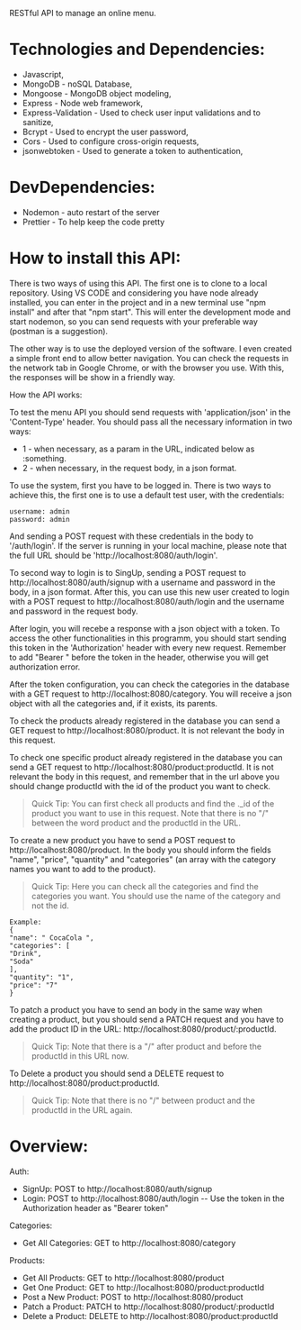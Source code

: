 RESTful API to manage an online menu.

# Technologies and Dependencies:

- Javascript,
- MongoDB - noSQL Database,
- Mongoose - MongoDB object modeling,
- Express - Node web framework,
- Express-Validation - Used to check user input validations and to sanitize,
- Bcrypt - Used to encrypt the user password,
- Cors - Used to configure cross-origin requests,
- jsonwebtoken - Used to generate a token to authentication,

# DevDependencies:

- Nodemon - auto restart of the server
- Prettier - To help keep the code pretty

# How to install this API:

There is two ways of using this API. The first one is to clone to a local repository. Using VS CODE and considering you have node already installed, you can enter in the project and in a new terminal use "npm install" and after that "npm start". This will enter the development mode and start nodemon, so you can send requests with your preferable way (postman is a suggestion).

The other way is to use the deployed version of the software. I even created a simple front end to allow better navigation. You can check the requests in the network tab in Google Chrome, or with the browser you use. With this, the responses will be show in a friendly way.

How the API works:

To test the menu API you should send requests with 'application/json' in the 'Content-Type' header. You should pass all the necessary information in two ways:
- 1 - when necessary, as a param in the URL, indicated below as :something.
- 2 - when necessary, in the request body, in a json format.

To use the system, first you have to be logged in. There is two ways to achieve this, the first one is to use a default test user, with the credentials:

```
username: admin
password: admin
```
And sending a POST request with these credentials in the body to '/auth/login'. If the server is running in your local machine, please note that the full URL should be 'http://localhost:8080/auth/login'.

To second way to login is to SingUp, sending a POST request to http://localhost:8080/auth/signup with a username and password in the body, in a json format. After this, you can use this new user created to login with a POST request to http://localhost:8080/auth/login and the username and password in the request body.

After login, you will recebe a response with a json object with a token. To access the other functionalities in this programm, you should start sending this token in the 'Authorization' header with every new request. Remember to add "Bearer " before the token in the header, otherwise you will get authorization error.

After the token configuration, you can check the categories in the database with a GET request to http://localhost:8080/category. You will receive a json object with all the categories and, if it exists, its parents.

To check the products already registered in the database you can send a GET request to http://localhost:8080/product. It is not relevant the body in this request.

To check one specific product already registered in the database you can send a GET request to http://localhost:8080/product:productId. It is not relevant the body in this request, and remember that in the url above you should change productId with the id of the product you want to check.
> Quick Tip: You can first check all products and find the .\_id of the product you want to use in this request. Note that there is no "/" between the word product and the productId in the URL.

To create a new product you have to send a POST request to http://localhost:8080/product. In the body you should inform the fields "name", "price", "quantity" and "categories" (an array with the category names you want to add to the product).
> Quick Tip: Here you can check all the categories and find the categories you want. You should use the name of the category and not the id.

```
Example:
{
"name": " CocaCola ",
"categories": [
"Drink",
"Soda"
],
"quantity": "1",
"price": "7"
}
```
To patch a product you have to send an body in the same way when creating a product, but you should send a PATCH request and you have to add the product ID in the URL: http://localhost:8080/product/:productId.
> Quick Tip: Note that there is a "/" after product and before the productId in this URL now.

To Delete a product you should send a DELETE request to http://localhost:8080/product:productId.
> Quick Tip: Note that there is no "/" between product and the productId in the URL again.

# Overview:

Auth:
- SignUp: POST to http://localhost:8080/auth/signup
- Login: POST to http://localhost:8080/auth/login
-- Use the token in the Authorization header as "Bearer token"

Categories:
- Get All Categories: GET to http://localhost:8080/category

Products:
- Get All Products: GET to http://localhost:8080/product
- Get One Product: GET to http://localhost:8080/product:productId
- Post a New Product: POST to http://localhost:8080/product
- Patch a Product: PATCH to http://localhost:8080/product/:productId
- Delete a Product: DELETE to http://localhost:8080/product:productId
